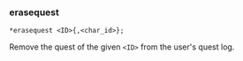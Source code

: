 ### erasequest
```
*erasequest <ID>{,<char_id>};
```

Remove the quest of the given `<ID>` from the user's quest log.
